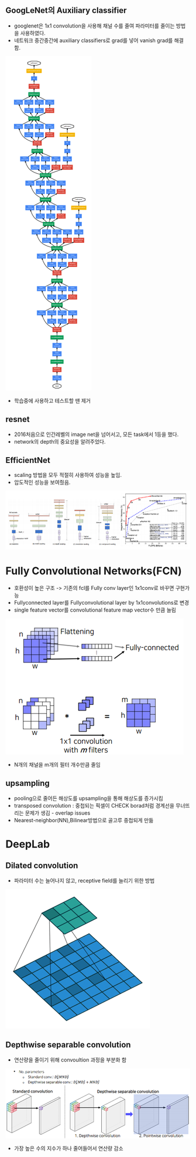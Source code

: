 ## GoogLeNet의 Auxiliary classifier
- googlenet은 1x1 convolution을 사용해 채널 수를 줄여 파라미터를 줄이는 방법을 사용하였다.
- 네트워크 중간중간에 auxiliary classifiers로 grad를 넣어 vanish grad를 해결 함.
<img src=image/googlenet.png>
 
- 학습중에 사용하고 테스트할 땐 제거

## resnet
- 2016처음으로 인간레벨의 image net을 넘어서고, 모든 task에서 1등을 했다.
- network의 depth의 중요성을 알려주었다.

## EfficientNet
- scaling 방법을 모두 적절히 사용하여 성능을 높임.
- 압도적인 성능을 보여줬음.
<img src=image/efficientnet.PNG>
 
# Fully Convolutional Networks(FCN)
- 호환성이 높은 구조 -> 기존의 fcl를 Fully conv layer인  1x1conv로 바꾸면 구현가능
- Fullyconnected layer를 Fullyconvolutional layer by 1x1convolutions로 변경
- single feature vector를 convolutional feature map vector수 만큼 늘림

<img src=image/FCN.PNG>
 
- N개의 채널을 m개의 필터 개수만큼 줄임

## upsampling
- pooling으로 줄어든 해상도를 upsampling을 통해 해상도를 증가시킴
- transposed convolution : 중첩되는 픽셀이 CHECK borad처럼 경계선을 무너뜨리는 문제가 생김 - overlap issues
- Nearest-neighbor(NN),Bilinear방법으로 골고루 중첩되게 만듦

# DeepLab

## Dilated convolution
- 파라미터 수는 늘어나지 않고, receptive field를 늘리기 위한 방법
<img src=image/dilated.png>

## Depthwise separable convolution
- 연산량을 줄이기 위해 convoultion 과정을 부분화 함
<img src=image/depthwise.PNG>
 
- 가장 높은 수의 지수가 하나 줄어들어서 연산량 감소
